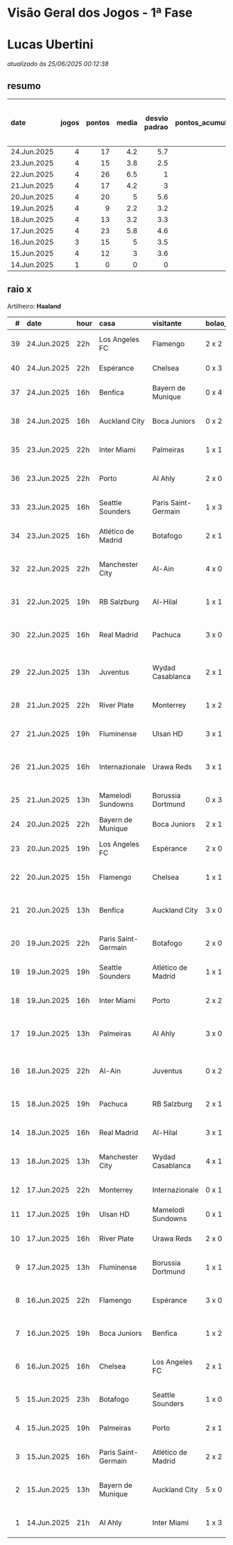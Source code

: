 # Visão Geral dos Jogos - 1ª Fase

# Lucas Ubertini

_atualizado às 25/06/2025 00:12:38_

## resumo

| date        |   jogos |   pontos |   media |   desvio padrao |   pontos_acumulados |   1-Placar exato |   2-Vencedor + gols de um time |   3-Vencedor correto |   4-Gols de um time |   5-Nenhum acerto |
|:------------|--------:|---------:|--------:|----------------:|--------------------:|-----------------:|-------------------------------:|---------------------:|--------------------:|------------------:|
| 24.Jun.2025 |       4 |       17 |     4.2 |             5.7 |                 167 |                1 |                              0 |                    1 |                   0 |                 2 |
| 23.Jun.2025 |       4 |       15 |     3.8 |             2.5 |                 150 |                0 |                              0 |                    3 |                   0 |                 1 |
| 22.Jun.2025 |       4 |       26 |     6.5 |             1   |                 135 |                0 |                              3 |                    1 |                   0 |                 0 |
| 21.Jun.2025 |       4 |       17 |     4.2 |             3   |                 109 |                0 |                              1 |                    2 |                   0 |                 1 |
| 20.Jun.2025 |       4 |       20 |     5   |             5.6 |                  92 |                1 |                              1 |                    0 |                   1 |                 1 |
| 19.Jun.2025 |       4 |        9 |     2.2 |             3.2 |                  72 |                0 |                              1 |                    0 |                   2 |                 1 |
| 18.Jun.2025 |       4 |       13 |     3.2 |             3.3 |                  63 |                0 |                              1 |                    1 |                   1 |                 1 |
| 17.Jun.2025 |       4 |       23 |     5.8 |             4.6 |                  50 |                1 |                              0 |                    2 |                   1 |                 0 |
| 16.Jun.2025 |       3 |       15 |     5   |             3.5 |                  27 |                0 |                              2 |                    0 |                   1 |                 0 |
| 15.Jun.2025 |       4 |       12 |     3   |             3.6 |                  12 |                0 |                              1 |                    1 |                   0 |                 2 |
| 14.Jun.2025 |       1 |        0 |     0   |             0   |                   0 |                0 |                              0 |                    0 |                   0 |                 1 |

## raio x

Artilheiro: **Haaland**

|   # | date        | hour   | casa                | visitante           | bolao_placar   | bolao_time          | real_placar   | real_time           |   pontos | criterio                     |   pontos_acumulados |
|----:|:------------|:-------|:--------------------|:--------------------|:---------------|:--------------------|:--------------|:--------------------|---------:|:-----------------------------|--------------------:|
|  39 | 24.Jun.2025 | 22h    | Los Angeles FC      | Flamengo            | 2 x 2          | empate              | 1 x 1         | empate              |        5 | 3-Vencedor correto           |                 155 |
|  40 | 24.Jun.2025 | 22h    | Espérance           | Chelsea             | 0 x 3          | Chelsea             | 0 x 3         | Chelsea             |       12 | 1-Placar exato               |                 167 |
|  37 | 24.Jun.2025 | 16h    | Benfica             | Bayern de Munique   | 0 x 4          | Bayern de Munique   | 1 x 0         | Benfica             |        0 | 5-Nenhum acerto              |                 150 |
|  38 | 24.Jun.2025 | 16h    | Auckland City       | Boca Juniors        | 0 x 2          | Boca Juniors        | 1 x 1         | empate              |        0 | 5-Nenhum acerto              |                 150 |
|  35 | 23.Jun.2025 | 22h    | Inter Miami         | Palmeiras           | 1 x 1          | empate              | 2 x 2         | empate              |        5 | 3-Vencedor correto           |                 150 |
|  36 | 23.Jun.2025 | 22h    | Porto               | Al Ahly             | 2 x 0          | Porto               | 4 x 4         | empate              |        0 | 5-Nenhum acerto              |                 150 |
|  33 | 23.Jun.2025 | 16h    | Seattle Sounders    | Paris Saint-Germain | 1 x 3          | Paris Saint-Germain | 0 x 2         | Paris Saint-Germain |        5 | 3-Vencedor correto           |                 140 |
|  34 | 23.Jun.2025 | 16h    | Atlético de Madrid  | Botafogo            | 2 x 1          | Atlético de Madrid  | 1 x 0         | Atlético de Madrid  |        5 | 3-Vencedor correto           |                 145 |
|  32 | 22.Jun.2025 | 22h    | Manchester City     | Al-Ain              | 4 x 0          | Manchester City     | 6 x 0         | Manchester City     |        7 | 2-Vencedor + gols de um time |                 135 |
|  31 | 22.Jun.2025 | 19h    | RB Salzburg         | Al-Hilal            | 1 x 1          | empate              | 0 x 0         | empate              |        5 | 3-Vencedor correto           |                 128 |
|  30 | 22.Jun.2025 | 16h    | Real Madrid         | Pachuca             | 3 x 0          | Real Madrid         | 3 x 1         | Real Madrid         |        7 | 2-Vencedor + gols de um time |                 123 |
|  29 | 22.Jun.2025 | 13h    | Juventus            | Wydad Casablanca    | 2 x 1          | Juventus            | 4 x 1         | Juventus            |        7 | 2-Vencedor + gols de um time |                 116 |
|  28 | 21.Jun.2025 | 22h    | River Plate         | Monterrey           | 1 x 2          | Monterrey           | 0 x 0         | empate              |        0 | 5-Nenhum acerto              |                 109 |
|  27 | 21.Jun.2025 | 19h    | Fluminense          | Ulsan HD            | 3 x 1          | Fluminense          | 4 x 2         | Fluminense          |        5 | 3-Vencedor correto           |                 109 |
|  26 | 21.Jun.2025 | 16h    | Internazionale      | Urawa Reds          | 3 x 1          | Internazionale      | 2 x 1         | Internazionale      |        7 | 2-Vencedor + gols de um time |                 104 |
|  25 | 21.Jun.2025 | 13h    | Mamelodi Sundowns   | Borussia Dortmund   | 0 x 3          | Borussia Dortmund   | 3 x 4         | Borussia Dortmund   |        5 | 3-Vencedor correto           |                  97 |
|  24 | 20.Jun.2025 | 22h    | Bayern de Munique   | Boca Juniors        | 2 x 1          | Bayern de Munique   | 2 x 1         | Bayern de Munique   |       12 | 1-Placar exato               |                  92 |
|  23 | 20.Jun.2025 | 19h    | Los Angeles FC      | Espérance           | 2 x 0          | Los Angeles FC      | 0 x 1         | Espérance           |        0 | 5-Nenhum acerto              |                  80 |
|  22 | 20.Jun.2025 | 15h    | Flamengo            | Chelsea             | 1 x 1          | empate              | 3 x 1         | Flamengo            |        1 | 4-Gols de um time            |                  80 |
|  21 | 20.Jun.2025 | 13h    | Benfica             | Auckland City       | 3 x 0          | Benfica             | 6 x 0         | Benfica             |        7 | 2-Vencedor + gols de um time |                  79 |
|  20 | 19.Jun.2025 | 22h    | Paris Saint-Germain | Botafogo            | 2 x 0          | Paris Saint-Germain | 0 x 1         | Botafogo            |        0 | 5-Nenhum acerto              |                  72 |
|  19 | 19.Jun.2025 | 19h    | Seattle Sounders    | Atlético de Madrid  | 1 x 1          | empate              | 1 x 3         | Atlético de Madrid  |        1 | 4-Gols de um time            |                  72 |
|  18 | 19.Jun.2025 | 16h    | Inter Miami         | Porto               | 2 x 2          | empate              | 2 x 1         | Inter Miami         |        1 | 4-Gols de um time            |                  71 |
|  17 | 19.Jun.2025 | 13h    | Palmeiras           | Al Ahly             | 3 x 0          | Palmeiras           | 2 x 0         | Palmeiras           |        7 | 2-Vencedor + gols de um time |                  70 |
|  16 | 18.Jun.2025 | 22h    | Al-Ain              | Juventus            | 0 x 2          | Juventus            | 0 x 5         | Juventus            |        7 | 2-Vencedor + gols de um time |                  63 |
|  15 | 18.Jun.2025 | 19h    | Pachuca             | RB Salzburg         | 2 x 1          | Pachuca             | 1 x 2         | RB Salzburg         |        0 | 5-Nenhum acerto              |                  56 |
|  14 | 18.Jun.2025 | 16h    | Real Madrid         | Al-Hilal            | 3 x 1          | Real Madrid         | 1 x 1         | empate              |        1 | 4-Gols de um time            |                  56 |
|  13 | 18.Jun.2025 | 13h    | Manchester City     | Wydad Casablanca    | 4 x 1          | Manchester City     | 2 x 0         | Manchester City     |        5 | 3-Vencedor correto           |                  55 |
|  12 | 17.Jun.2025 | 22h    | Monterrey           | Internazionale      | 0 x 1          | Internazionale      | 1 x 1         | empate              |        1 | 4-Gols de um time            |                  50 |
|  11 | 17.Jun.2025 | 19h    | Ulsan HD            | Mamelodi Sundowns   | 0 x 1          | Mamelodi Sundowns   | 0 x 1         | Mamelodi Sundowns   |       12 | 1-Placar exato               |                  49 |
|  10 | 17.Jun.2025 | 16h    | River Plate         | Urawa Reds          | 2 x 0          | River Plate         | 3 x 1         | River Plate         |        5 | 3-Vencedor correto           |                  37 |
|   9 | 17.Jun.2025 | 13h    | Fluminense          | Borussia Dortmund   | 1 x 1          | empate              | 0 x 0         | empate              |        5 | 3-Vencedor correto           |                  32 |
|   8 | 16.Jun.2025 | 22h    | Flamengo            | Espérance           | 3 x 0          | Flamengo            | 2 x 0         | Flamengo            |        7 | 2-Vencedor + gols de um time |                  27 |
|   7 | 16.Jun.2025 | 19h    | Boca Juniors        | Benfica             | 1 x 2          | Benfica             | 2 x 2         | empate              |        1 | 4-Gols de um time            |                  20 |
|   6 | 16.Jun.2025 | 16h    | Chelsea             | Los Angeles FC      | 2 x 1          | Chelsea             | 2 x 0         | Chelsea             |        7 | 2-Vencedor + gols de um time |                  19 |
|   5 | 15.Jun.2025 | 23h    | Botafogo            | Seattle Sounders    | 1 x 0          | Botafogo            | 2 x 1         | Botafogo            |        5 | 3-Vencedor correto           |                  12 |
|   4 | 15.Jun.2025 | 19h    | Palmeiras           | Porto               | 2 x 1          | Palmeiras           | 0 x 0         | empate              |        0 | 5-Nenhum acerto              |                   7 |
|   3 | 15.Jun.2025 | 16h    | Paris Saint-Germain | Atlético de Madrid  | 2 x 2          | empate              | 4 x 0         | Paris Saint-Germain |        0 | 5-Nenhum acerto              |                   7 |
|   2 | 15.Jun.2025 | 13h    | Bayern de Munique   | Auckland City       | 5 x 0          | Bayern de Munique   | 10 x 0        | Bayern de Munique   |        7 | 2-Vencedor + gols de um time |                   7 |
|   1 | 14.Jun.2025 | 21h    | Al Ahly             | Inter Miami         | 1 x 3          | Inter Miami         | 0 x 0         | empate              |        0 | 5-Nenhum acerto              |                   0 |
